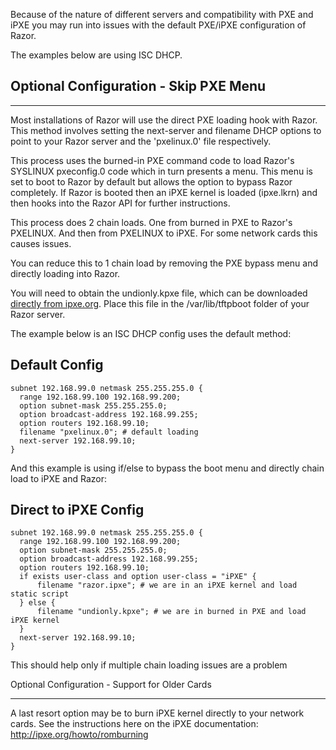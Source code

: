 Because of the nature of different servers and compatibility with PXE and iPXE you may run into issues with the default PXE/iPXE configuration of Razor.

The examples below are using ISC DHCP.

## Optional Configuration - Skip PXE Menu

---

Most installations of Razor will use the direct PXE loading hook with Razor. This method involves setting the next-server and filename DHCP options to point to your Razor server and the 'pxelinux.0' file respectively.

This process uses the burned-in PXE command code to load Razor's SYSLINUX pxeconfig.0 code which in turn presents a menu. This menu is set to boot to Razor by default but allows the option to bypass Razor completely. If Razor is booted then an iPXE kernel is loaded (ipxe.lkrn) and then hooks into the Razor API for further instructions.

This process does 2 chain loads. One from burned in PXE to Razor's PXELINUX. And then from PXELINUX to iPXE. For some network cards this causes issues.

You can reduce this to 1 chain load by removing the PXE bypass menu and directly loading into Razor.

You will need to obtain the undionly.kpxe file, which can be downloaded [directly from ipxe.org](http://boot.ipxe.org/undionly.kpxe).  Place this file in the /var/lib/tftpboot folder of your Razor server.

The example below is an ISC DHCP config uses the default method:

## Default Config

```
subnet 192.168.99.0 netmask 255.255.255.0 {
  range 192.168.99.100 192.168.99.200;
  option subnet-mask 255.255.255.0;
  option broadcast-address 192.168.99.255;
  option routers 192.168.99.10;
  filename "pxelinux.0"; # default loading
  next-server 192.168.99.10;
}
```

And this example is using if/else to bypass the boot menu and directly chain load to iPXE and Razor:

## Direct to iPXE Config
```
subnet 192.168.99.0 netmask 255.255.255.0 {
  range 192.168.99.100 192.168.99.200;
  option subnet-mask 255.255.255.0;
  option broadcast-address 192.168.99.255;
  option routers 192.168.99.10;
  if exists user-class and option user-class = "iPXE" {
      filename "razor.ipxe"; # we are in an iPXE kernel and load static script
  } else {
      filename "undionly.kpxe"; # we are in burned in PXE and load iPXE kernel
  }
  next-server 192.168.99.10;
}
```

This should help only if multiple chain loading issues are a problem

Optional Configuration - Support for Older Cards

---


A last resort option may be to burn iPXE kernel directly to your network cards. See the instructions here on the iPXE documentation: http://ipxe.org/howto/romburning